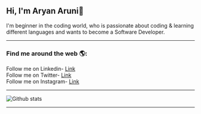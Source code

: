 ## Hi, I'm Aryan Aruni👋
I'm beginner in the coding world, who is passionate about coding & learning different languages and wants to become a Software Developer.<br>

<hr>

<h3> Find me around the web 🌎:</h3>
  Follow me on Linkedin- <a href="https://www.linkedin.com/in/aryanaruni/" target="_blank">Link</a><br>
  Follow me on Twitter- <a href ="https://twitter.com/aryanaruni" target="_blank">Link</a><br>
  Follow me on Instagram- <a href ="https://www.instagram.com/lord_._aryan/" target="_blank">Link</a><br>
<hr>

![Github stats](https://github-readme-stats.vercel.app/api?username=aryanaruni&show_icons=true)
 <hr>
